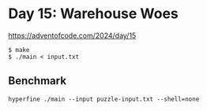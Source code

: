# Day 15: Warehouse Woes

<https://adventofcode.com/2024/day/15>

```shell
$ make
$ ./main < input.txt
```

## Benchmark

```shell
hyperfine ./main --input puzzle-input.txt --shell=none
```
